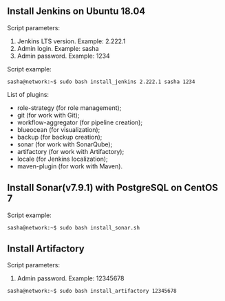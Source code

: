 ## Install Jenkins on Ubuntu 18.04

Script parameters:
1) Jenkins LTS version. Example: 2.222.1
2) Admin login. Example: sasha
3) Admin password. Example: 1234

Script example:

```
sasha@network:~$ sudo bash install_jenkins 2.222.1 sasha 1234
```
List of plugins:
- role-strategy (for role management);
- git (for work with Git);
- workflow-aggregator (for pipeline creation);
- blueocean (for visualization);
- backup (for backup creation);
- sonar (for work with SonarQube);
- artifactory (for work with Artifactory);
- locale (for Jenkins localization);
- maven-plugin (for work with Maven).
## Install Sonar(v7.9.1) with PostgreSQL on CentOS 7
Script example:
```
sasha@network:~$ sudo bash install_sonar.sh
```
## Install Artifactory
Script parameters:
1) Admin password. Example: 12345678
```
sasha@network:~$ sudo bash install_artifactory 12345678
```
